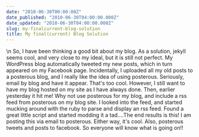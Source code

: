 ```yaml
---
date: "2010-06-30T00:00:00Z"
date_published: "2010-06-30T04:00:00.000Z"
date_updated: "2010-06-30T04:00:00.000Z"
slug: my-finalcurrent-blog-solution
title: My final(current) Blog Solution
---
```


\n    So, I have been thinking a good bit about my blog. As a solution, jekyll seems cool, and very close to my ideal, but it is still not perfect. My WordPress blog automatically tweeted my new posts, which in turn appeared on my Facebook page. Incidentally, I uploaded all my old posts to a posterous blog, and I really like the idea of using posterous. Seriously, email by blog and have it appear. That's too cool. However, I still want to have my blog hosted on my site as I have always done. Then, earlier yesterday it hit me! Why not use posterous for my blog, and include a rss feed from posterous on my blog site. I looked into the feed, and started mucking around with the ruby to parse and display an rss feed. Found a great little script and started modding it a tad....The end results is this! I am posting this via email to posterous. Either way, it's cool. Also, posterous tweets and posts to facebook. So everyone will know what is going on!!
